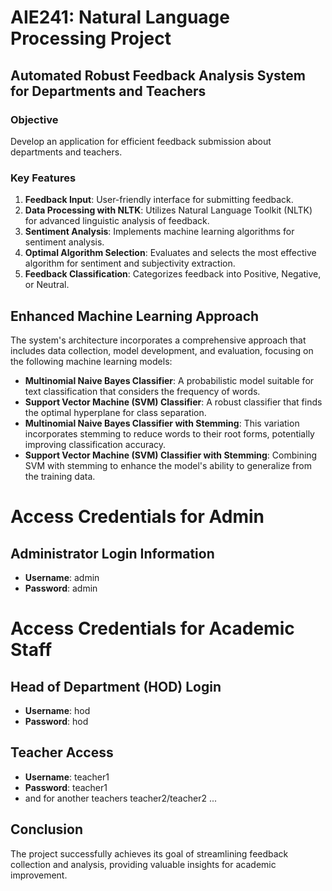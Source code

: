 # AIE241: Natural Language Processing Project
## Automated Robust Feedback Analysis System for Departments and Teachers

### Objective
Develop an application for efficient feedback submission about departments and teachers.

### Key Features
1. **Feedback Input**: User-friendly interface for submitting feedback.
2. **Data Processing with NLTK**: Utilizes Natural Language Toolkit (NLTK) for advanced linguistic analysis of feedback.
3. **Sentiment Analysis**: Implements machine learning algorithms for sentiment analysis.
4. **Optimal Algorithm Selection**: Evaluates and selects the most effective algorithm for sentiment and subjectivity extraction.
5. **Feedback Classification**: Categorizes feedback into Positive, Negative, or Neutral.

## Enhanced Machine Learning Approach
The system's architecture incorporates a comprehensive approach that includes data collection, model development, and evaluation, focusing on the following machine learning models:

- **Multinomial Naive Bayes Classifier**: A probabilistic model suitable for text classification that considers the frequency of words.
- **Support Vector Machine (SVM) Classifier**: A robust classifier that finds the optimal hyperplane for class separation.
- **Multinomial Naive Bayes Classifier with Stemming**: This variation incorporates stemming to reduce words to their root forms, potentially improving classification accuracy.
- **Support Vector Machine (SVM) Classifier with Stemming**: Combining SVM with stemming to enhance the model's ability to generalize from the training data.

# Access Credentials for Admin

## Administrator Login Information
- **Username**: admin
- **Password**: admin
# Access Credentials for Academic Staff

## Head of Department (HOD) Login
- **Username**: hod
- **Password**: hod

## Teacher Access
- **Username**: teacher1
- **Password**: teacher1
- and for another teachers teacher2/teacher2 ...
## Conclusion
The project successfully achieves its goal of streamlining feedback collection and analysis, providing valuable insights for academic improvement.
